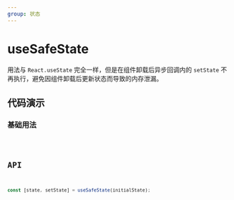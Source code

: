 ```yaml
---
group: 状态
---
```


# useSafeState

用法与 `React.useState` 完全一样，但是在组件卸载后异步回调内的 `setState` 不再执行，避免因组件卸载后更新状态而导致的内存泄漏。

## 代码演示

### 基础用法

<code src="./demo/demo1.tsx" />

## API

```typescript
const [state, setState] = useSafeState(initialState);
```
